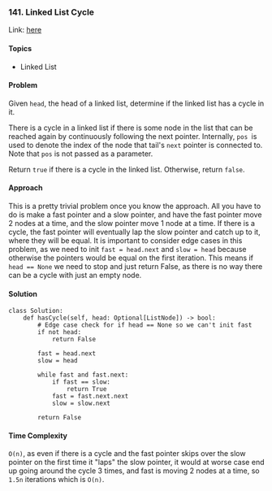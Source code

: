 ### 141. Linked List Cycle

Link: [here](https://leetcode.com/problems/linked-list-cycle/description/)

#### Topics
- Linked List

#### Problem
Given `head`, the head of a linked list, determine if the linked list has a cycle in it.

There is a cycle in a linked list if there is some node in the list that can be reached again by continuously following the next pointer. Internally, `pos `is used to denote the index of the node that tail's `next` pointer is connected to. Note that `pos` is not passed as a parameter.

Return `true` if there is a cycle in the linked list. Otherwise, return `false`.

#### Approach
This is a pretty trivial problem once you know the approach. All you have to do is make a fast pointer and a slow pointer, and have the fast pointer move 2 nodes at a time, and the slow pointer move 1 node at a time. If there is a cycle, the fast pointer will eventually lap the slow pointer and catch up to it, where they will be equal. 
It is important to consider edge cases in this problem, as we need to init `fast = head.next` and `slow = head` because otherwise the pointers would be equal on the first iteration. This means if `head == None` we need to stop and just return False, as there is no way there can be a cycle with just an empty node. 

#### Solution
```
class Solution:
    def hasCycle(self, head: Optional[ListNode]) -> bool:
        # Edge case check for if head == None so we can't init fast
        if not head:
            return False

        fast = head.next
        slow = head

        while fast and fast.next:
            if fast == slow:
                return True
            fast = fast.next.next
            slow = slow.next
        
        return False
```

#### Time Complexity
`O(n)`, as even if there is a cycle and the fast pointer skips over the slow pointer on the first time it "laps" the slow pointer, it would at worse case end up going around the cycle 3 times, and fast is moving 2 nodes at a time, so `1.5n` iterations which is `O(n)`.